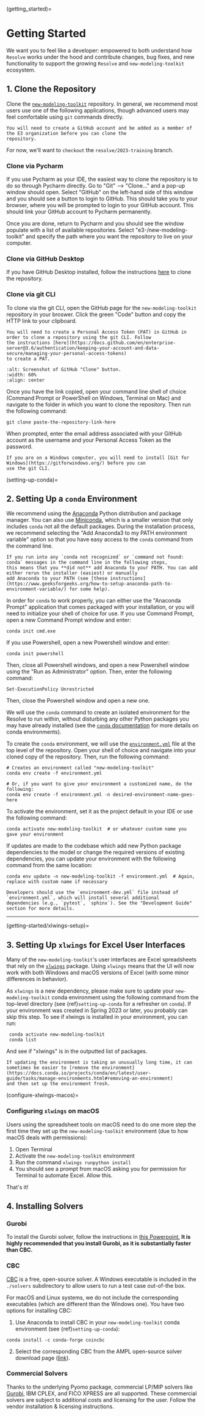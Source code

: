 (getting_started)=
# Getting Started

We want you to feel like a developer: empowered to both understand how `Resolve` works under the hood and contribute 
changes, bug fixes, and new functionality to support the growing `Resolve` and `new-modeling-toolkit` ecosystem.

## 1. Clone the Repository

Clone the [`new-modeling-toolkit`](https://github.com/e3-/new-modeling-toolkit) repository. 
In general, we recommend most users use one of the following applications, though advanced users may feel comfortable
using `git` commands directly. 

```{warning}
You will need to create a GitHub account and be added as a member of the E3 organization before you can clone the 
repository.
```

For now, we'll want to `checkout` the `resolve/2023-training` branch.

### Clone via Pycharm

If you use Pycharm as your IDE, the easiest way to clone the repository is to do so through Pycharm directly. Go to 
"Git" --> "Clone..." and a pop-up window should open. Select "GitHub" on the left-hand side of this window and you 
should see a button to login to GitHub. This should take you to your browser, where you will be prompted to login to 
your GitHub account. This should link your GitHub account to Pycharm permanently. 

Once you are done, return to Pycharm and you should see the window populate with a list of 
available repositories. Select "e3-/new-modeling-toolkit" and specify the path where you want the repository to live
on your computer. 

### Clone via GitHub Desktop

If you have GitHub Desktop installed, follow the instructions [here](https://docs.github.com/en/desktop/contributing-and-collaborating-using-github-desktop/adding-and-cloning-repositories/cloning-a-repository-from-github-to-github-desktop)
to clone the repository. 

### Clone via git CLI

To clone via the git CLI, open the GitHub page for the `new-modeling-toolkit` repository in your broswer. Click the 
green "Code" button and copy the HTTP link to your clipboard. 

```{warning}
You will need to create a Personal Access Token (PAT) in GitHub in order to clone a repository using the git CLI. Follow 
the instructions [here](https://docs.github.com/en/enterprise-server@3.6/authentication/keeping-your-account-and-data-secure/managing-your-personal-access-tokens)
to create a PAT.   
```

```{image} ../_images/github-clone.png
:alt: Screenshot of GitHub "Clone" button.
:width: 60%
:align: center
```

Once you have the link copied, open your command line shell of choice (Command Prompt or PowerShell on Windows, Terminal 
on Mac) and navigate to the folder in which you want to clone the repository. Then run the following command:

```commandline
git clone paste-the-repository-link-here
```

When prompted, enter the email address associated with your GitHub account as the username and your Personal Access 
Token as the password. 

```{warning}
If you are on a Windows computer, you will need to install [Git for Windows](https://gitforwindows.org/) before you can
use the git CLI. 
```

(setting-up-conda)=
## 2. Setting Up a `conda` Environment

We recommend using the [Anaconda](https://www.continuum.io/downloads) Python distribution and package manager. 
You can also use [Miniconda](https://docs.conda.io/en/latest/miniconda.html), which is a smaller version that only includes `conda` not all the default packages. 
During the installation process, we recommend selecting the "Add Anaconda3 to my PATH environment variable" option
so that you have easy access to the `conda` command from the command line.

```{note}
If you run into any `conda not recognized` or `command not found: conda` messages in the command line in the following steps,
this means that you **did not** add Anaconda to your PATH. You can add either rerun the installer (easiest) or manually
add Anaconda to your PATH (see [these instructions](https://www.geeksforgeeks.org/how-to-setup-anaconda-path-to-environment-variable/) for some help).
```

In order for `conda` to work properly, you can either use the "Anaconda Prompt" application that comes packaged with 
your installation, or you will need to initialize your shell of choice for use. If you use Command Prompt, open a new 
Command Prompt window and enter:

```commandline
conda init cmd.exe
```

If you use Powershell, open a new Powershell window and enter:

```commandline
conda init powershell
 ```
 
Then, close all Powershell windows, and open a new Powershell window using the "Run as 
Administrator" option. Then, enter the following command: 
 
```commandline
Set-ExecutionPolicy Unrestricted
```

Then, close the Powershell window and open a new one. 

We will use the `conda` command to create an isolated environment for the Resolve to run within, without 
disturbing any other Python packages you may have already installed (see the [`conda` documentation](https://docs.conda.io/projects/conda/en/latest/user-guide/tasks/manage-environments.html) for more details on conda environments).

To create the `conda` environment, we will use the [`environment.yml`](https://github.com/e3-/new-modeling-toolkit/blob/main/environment.yml) 
file at the top level of the repository. Open your shell of choice and navigate into your cloned copy of the repository.
Then, run the following command:

```commandline
# Creates an environment called "new-modeling-toolkit"
conda env create -f environment.yml

# Or, if you want to give your environment a customized name, do the following:
conda env create -f environment.yml -n desired-environment-name-goes-here 
```

To activate the environment, set it as the project default in your IDE or use the following command:
```
conda activate new-modeling-toolkit  # or whatever custom name you gave your environment 
```

If updates are made to the codebase which add new Python package dependencies to the model or change the required 
versions of existing dependencies, you can update your environment with the following command from the same location:

```
conda env update -n new-modeling-toolkit -f environment.yml  # Again, replace with custom name if necessary
```

```{note}
Developers should use the `environment-dev.yml` file instead of `environment.yml`, which will install several additional 
dependencies (e.g., `pytest`, `sphinx`). See the "Development Guide" section for more details.
```

---
(getting-started/xlwings-setup)=
## 3. Setting Up `xlwings` for Excel User Interfaces

Many of the `new-modeling-toolkit`'s user interfaces are Excel spreadsheets that rely on the [`xlwings`](https://www.xlwings.org) package. 
Using `xlwings` means that the UI will now work with both Windows and macOS versions of Excel (with some minor differences in behavior). 

As `xlwings` is a new dependency, please make sure to update your `new-modeling-toolkit` conda environment using the 
following command from the top-level directory (see {ref}`setting-up-conda` for a refresher on `conda`). If your 
environment was created in Spring 2023 or later, you probably can skip this step. To see if xlwings is installed in your
environment, you can run:

```commandline
 conda activate new-modeling-toolkit
 conda list
 ```

And see if "xlwings" is in the outputted list of packages.


```{hint}
If updating the environment is taking an unusually long time, it can sometimes be easier to [remove the environment](https://docs.conda.io/projects/conda/en/latest/user-guide/tasks/manage-environments.html#removing-an-environment) 
and then set up the environment fresh.
```

(configure-xlwings-macos)=
### Configuring `xlwings` on macOS

Users using the spreadsheet tools on macOS need to do one more step the first time they set up the `new-modeling-toolkit` 
environment (due to how macOS deals with permissions):
1. Open Terminal
2. Activate the `new-modeling-toolkit` environment
3. Run the command `xlwings runpython install`
4. You should see a prompt from macOS asking you for permission for Terminal to automate Excel. Allow this.

That's it!

## 4. Installing Solvers

### Gurobi

To install the Gurobi solver, follow the instructions in [this Powerpoint.](https://ethreesf.sharepoint.com/:p:/s/Models/EXFqRF-YLhZAi7DX4eOU37IBXgWnI7uKZy5TGFSMxUBRhw?e=We1bOv&nav=eyJzSWQiOjI2MSwiY0lkIjoyODY2NTk2OTM4fQ)
**It is highly recommended that you install Gurobi, as it is substantially faster than CBC.**

### CBC
[CBC](https://github.com/coin-or/Cbc) is a free, open-source solver. 
A Windows executable is included in the `./solvers` subdirectory to allow users to run a test case out-of-the box. 

For macOS and Linux systems, we do not include the corresponding executables (which are different than the Windows one). 
You have two options for installing CBC:
1. Use Anaconda to install CBC in your `new-modeling-toolkit` conda environment (see {ref}`setting-up-conda`):
```
conda install -c conda-forge coincbc
```
2. Select the corresponding CBC from the AMPL open-source solver download page ([link](https://ampl.com/products/solvers/open-source/)).

### Commercial Solvers

Thanks to the underlying Pyomo package, commercial LP/MIP solvers like [Gurobi](https://www.gurobi.com/), IBM CPLEX, and FICO XPRESS are all supported. 
These commercial solvers are subject to additional costs and licensing for the user. Follow the vendor installation & licensing instructions. 
